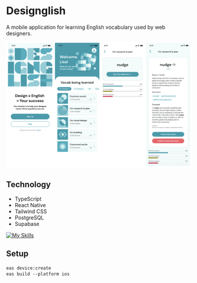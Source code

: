 # Designglish
A mobile application for learning English vocabulary used by web designers.

![Showcase](/assets/showcase.png)

## Technology
- TypeScript
- React Native
- Tailwind CSS
- PostgreSQL
- Supabase

[![My Skills](https://skillicons.dev/icons?i=ts,react,tailwind,postgres,supabase)](https://skillicons.dev)

## Setup
```
eas device:create
eas build --platform ios
```